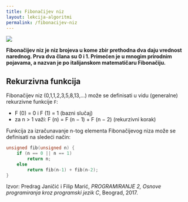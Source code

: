 ```yaml
---
title: Fibonačijev niz
layout: lekcija-algoritmi
permalink: /fibonacijev-niz
---
```


![](https://upload.wikimedia.org/wikipedia/commons/3/38/AureaFibonacci.jpg)

**Fibonačijev niz je niz brojeva u kome zbir prethodna dva daju vrednost narednog. Prva dva člana su 0 i 1. Primećen je u mnogim prirodnim pojavama, a nazvan je po italijanskom matematičaru Fibonačiju.**

## Rekurzivna funkcija

Fibonačijev niz (0,1,1,2,3,5,8,13,...) može se definisati u vidu (generalne) rekurzivne funkcije `F`:

- F (0) = 0 i F (1) = 1 (bazni slučaj)
- za n > 1 važi: F (n) = F (n − 1) + F (n − 2) (rekurzivni korak)

Funkcija za izračunavanje n-tog elementa Fibonačijevog niza može se definisati na sledeći način:

```c
unsigned fib(unsigned n) {
    if (n == 0 || n == 1)
        return n;
    else
        return fib(n-1) + fib(n-2);
}
```

Izvor: Predrag Janičić i Filip Marić, *PROGRAMIRANJE 2, Osnove programiranja kroz programski jezik C*, Beograd, 2017.
